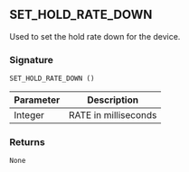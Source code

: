 ## SET\_HOLD\_RATE\_DOWN

Used to set the hold rate down for the device.

### Signature

`SET_HOLD_RATE_DOWN ()`


| Parameter | Description |
| --- | --- |
| Integer | RATE in milliseconds |


### Returns

`None`